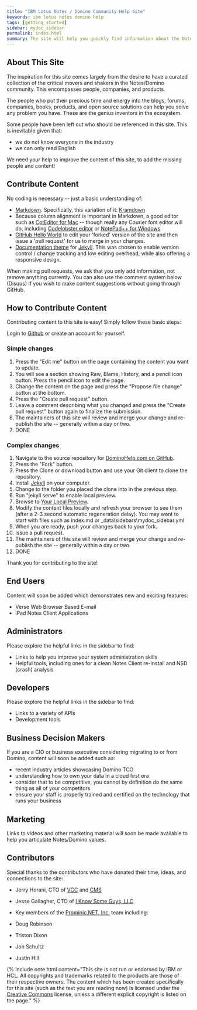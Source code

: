 ```yaml
---
title: "IBM Lotus Notes / Domino Community Help Site"
keywords: ibm lotus notes domino help
tags: [getting_started]
sidebar: mydoc_sidebar
permalink: index.html
summary: The site will help you quickly find information about the Notes / Domino ecosystem.
---
```


## About This Site

The inspiration for this site comes largely from the desire to have a curated collection of the critical movers and shakers in the Notes/Domino community.   This encompasses people, companies, and products.

The people who put their precious time and energy into the blogs, forums, companies, books, products, and open source solutions can help you solve any problem you have.  These are the genius inventors in the ecosystem.

Some people have been left out who should be referenced in this site.  This is inevitable given that:
* we do not know everyone in the industry
* we can only read English

We need your help to improve the content of this site, to add the missing people and content!

## Contribute Content

No coding is necessary -- just a basic understanding of:
* [Markdown](https://www.markdownguide.org/basic-syntax/).  Specifically, this variation of it: [Kramdown](https://kramdown.gettalong.org/quickref.html)
* Because column alignment is important in Markdown, a good editor such as [CotEditor for Mac](https://itunes.apple.com/us/app/coteditor/id1024640650?mt=12) -- though really any Courier font editor will do, including [Codelobster editor](https://codelobster.com) or [NotePad++ for Windows](https://notepad-plus-plus.org)
* [GitHub Hello World](https://guides.github.com/activities/hello-world/) to edit your 'forked' version of the site and then issue a 'pull request' for us to merge in your changes.
* [Documentation theme](https://idratherbewriting.com/documentation-theme-jekyll/) for [Jekyll](https://jekyllrb.com).  This was chosen to enable version control / change tracking and low editing overhead, while also offering a responsive design.

When making pull requests, we ask that you only add information, not remove anything currently.  You can also use the comment system below (Disqus) if you wish to make content suggestions without going through GitHub.

## How to Contribute Content

Contributing content to this site is easy! Simply follow these basic steps:

Login to [Github](https://github.com/) or create an account for yourself.

### Simple changes
1. Press the "Edit me" button on the page containing the content you want to update.
2. You will see a section showing Raw, Blame, History, and a pencil icon button.  Press the pencil icon to edit the page.
3. Change the content on the page and press the "Propose file change" button at the bottom.
4. Press the "Create pull request" button.
5. Leave a comment describing what you changed and press the "Create pull request" button again to finalize the submission.
6. The maintainers of this site will review and merge your change and re-publish the site -- generally within a day or two.
7. DONE
 

### Complex changes
1. Navigate to the source repository for [DominoHelp.com on GitHub](https://github.com/prominic/dominohelp).
2. Press the "Fork" button.
3. Press the Clone or download button and use your Git client to clone the repository.
4. Install [Jekyll](https://jekyllrb.com) on your computer.
5. Change to the folder you placed the clone into in the previous step.
6. Run "jekyll serve" to enable local preview.
7. Browse to [Your Local Preview](http://localhost:4000).
8. Modify the content files locally and refresh your browser to see them (after a 2-3 second automatic regeneration delay).  You may want to start with files such as index.md or _data\sidebars\mydoc_sidebar.yml
9. When you are ready, push your changes back to your fork.
10. Issue a pull request.
11. The maintainers of this site will review and merge your change and re-publish the site -- generally within a day or two.
12. DONE

Thank you for contributing to the site!


## End Users

Content will soon be added which demonstrates new and exciting features:

* Verse Web Browser Based E-mail 
* iPad Notes Client Applications


## Administrators

Please explore the helpful links in the sidebar to find:

* Links to help you improve your system administration skills
* Helpful tools, including ones for a clean Notes Client re-install and NSD (crash) analysis

## Developers

Please explore the helpful links in the sidebar to find:

* Links to a variety of APIs
* Development tools

## Business Decision Makers

If you are a CIO or business executive considering migrating to or from Domino, content will soon be added such as:

* recent industry articles showcasing Domino TCO
* understanding how to own your data in a cloud first era
* consider that to be competitive, you cannot by definition do the same thing as all of your competitors
* ensure your staff is properly trained and certified on the technology that runs your business


## Marketing

Links to videos and other marketing material will soon be made available to help you articulate Notes/Domino values.


## Contributors

Special thanks to the contributors who have donated their time, ideas, and connections to the site:

* Jerry Horani, CTO of [VCC](https://www.vccusa.com) and [CMS](https://www.cmssite.net)

* Jesse Gallagher, CTO of [I Know Some Guys, LLC](https://www.iknowsomeguys.com)

* Key members of the [Prominic.NET, Inc.](https://Prominic.NET) team including:

* Doug Robinson

* Triston Dixon

* Jon Schultz

* Justin Hill


{% include note.html content="This site is not run or endorsed by IBM or HCL.  All copyrights and trademarks related to the products are those of their respective owners.  The content which has been created specifically for this site (such as the text you are reading now) is licensed under the [Creative Commons](https://en.wikipedia.org/wiki/Creative_Commons_license) license, unless a different explicit copyright is listed on the page." %}
